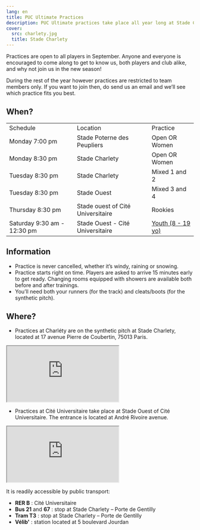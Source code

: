 ```yaml
---
lang: en
title: PUC Ultimate Practices
description: PUC Ultimate practices take place all year long at Stade Charlety in the south of Paris
cover:
  src: charlety.jpg
  title: Stade Charlety
---
```


Practices are open to all players in September. Anyone and everyone is encouraged to come along to get to know us, both players and club alike, and why not join us in the new season!

During the rest of the year however practices are restricted to team members only. If you want to join then, do send us an email and we’ll see which practice fits you best.


## When?

<table>
  <tr>
    <td>Schedule</td>
    <td>Location</td>
    <td>Practice</td>
  </tr>
  <tr>
    <td>Monday 7:00 pm</td>
    <td>Stade Poterne des Peupliers</td>
    <td>Open OR Women</td>
  </tr>
  <tr>
    <td>Monday 8:30 pm</td>
    <td>Stade Charlety</td>
    <td>Open OR Women</td>
  </tr>
  <tr>
    <td>Tuesday 8:30 pm</td>
    <td>Stade Charlety</td>
    <td>Mixed 1 and 2</td>
  </tr>
  <tr>
    <td>Tuesday 8:30 pm</td>
    <td>Stade Ouest</td>
    <td>Mixed 3 and 4</td>
  </tr>
  <tr>
    <td>Thursday 8:30 pm</td>
    <td>Stade ouest of Cité Universitaire</td>
    <td>Rookies</td>
  </tr>
  <tr>
    <td>Saturday 9:30 am - 12:30 pm</td>
    <td>Stade Ouest - Cité Universitaire</td>
    <td><a href="juniors.html">Youth (8 - 19 yo)</a></td>
  </tr>
</table>


## Information

* Practice is never cancelled, whether it’s windy, raining or snowing.
* Practice starts right on time. Players are asked to arrive 15 minutes early to get ready. Changing rooms equipped with showers are available both before and after trainings.
* You’ll need both your runners (for the track) and cleats/boots (for the synthetic pitch).

## Where?

* Practices at Charléty are on the synthetic pitch at Stade Charlety, located at 17 avenue Pierre de Coubertin, 75013 Paris.

<iframe class="charlety" src="https://www.google.com/maps/embed?pb=!1m14!1m8!1m3!1d2627.0851737938037!2d2.34429935!3d48.818436299999995!3m2!1i1024!2i768!4f13.1!3m3!1m2!1s0x47e6719e53149097%3A0x1d31aa0c9b73fd5!2s17+Avenue+Pierre+de+Coubertin!5e0!3m2!1sen!2s!4v1395597209687"></iframe>

* Practices at Cité Universitaire take place at Stade Ouest of Cité Universitaire. The entrance is located at André Rivoire avenue.

<iframe class="charlety" src="https://www.google.com/maps/embed?pb=!1m18!1m12!1m3!1d1313.511257225524!2d2.3299169582910815!3d48.81963186087285!2m3!1f0!2f0!3f0!3m2!1i1024!2i768!4f13.1!3m3!1m2!1s0x47e671a63b6a4c6f%3A0xd5ab8a3826c34384!2sStade+Ouest+CIUP!5e0!3m2!1sfr!2sfr!4v1537263743348"></iframe>


<p> It is readily accessible by public transport:</p>

* **RER B** : Cité Universitaire
* **Bus 21** and **67** : stop at Stade Charlety – Porte de Gentilly
* **Tram T3** : stop at Stade Charlety – Porte de Gentilly
* **Vélib'** : station located at 5 boulevard Jourdan

